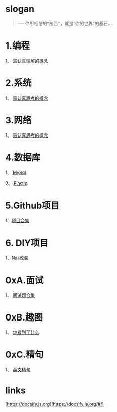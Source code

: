 # slogan

> --- 你所相信的“东西”，就是“你的世界”的基石...

# 1.编程
1、 [需认真理解的概念](/coding/)

# 2.系统
1、 [需认真思考的概念](/system/)

# 3.网络
1、 [需认真思考的概念](/network/)

# 4.数据库
1、 [MySql](/database/mysql8/)

2、 [Elastic](/database/elastic/)

# 5.Github项目
1、[项目合集](/github_repo.md)

# 6. DIY项目
1、[Nas改装](/diy/nas-refix/)

# 0xA.面试
1、 [面试题合集](/interview/)
   
# 0xB.趣图
1、 [你看到了什么](/qu_img/tizi)

# 0xC.精句
1、 [英文精句](/significance/english)

# links
[https://docsify.js.org](https://docsify.js.org/#/)